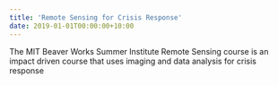 ```yaml
---
title: 'Remote Sensing for Crisis Response'
date: 2019-01-01T00:00:00+10:00
---
```


The MIT Beaver Works Summer Institute Remote Sensing course is an impact driven course that uses imaging and data analysis for crisis response
